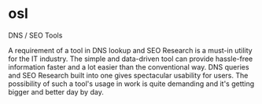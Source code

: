 # osl
DNS / SEO Tools

A requirement of a tool in DNS lookup and SEO Research is a must-in utility for the IT industry. The simple and data-driven tool can provide hassle-free information faster and a lot easier than the conventional way. DNS queries and SEO Research built into one gives spectacular usability for users. The possibility of such a tool's usage in work is quite demanding and it's getting bigger and better day by day.
